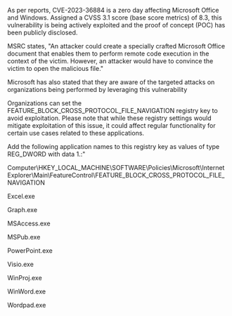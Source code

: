 As per reports, CVE-2023-36884 is a zero day affecting Microsoft Office and Windows. Assigned a CVSS 3.1 score (base score metrics) of 8.3, this vulnerability is being actively exploited and the proof of concept (POC) has been publicly disclosed.

MSRC states, "An attacker could create a specially crafted Microsoft Office document that enables them to perform remote code execution in the context of the victim. However, an attacker would have to convince the victim to open the malicious file."

Microsoft has also stated that they are aware of the targeted attacks on organizations being performed by leveraging this vulnerability


Organizations can set the FEATURE_BLOCK_CROSS_PROTOCOL_FILE_NAVIGATION registry key to avoid exploitation. Please note that while these registry settings would mitigate exploitation of this issue, it could affect regular functionality for certain use cases related to these applications.

Add the following application names to this registry key as values of type REG_DWORD with data 1.:"

Computer\HKEY_LOCAL_MACHINE\SOFTWARE\Policies\Microsoft\Internet Explorer\Main\FeatureControl\FEATURE_BLOCK_CROSS_PROTOCOL_FILE_NAVIGATION

Excel.exe

Graph.exe

MSAccess.exe

MSPub.exe

PowerPoint.exe

Visio.exe

WinProj.exe

WinWord.exe

Wordpad.exe
